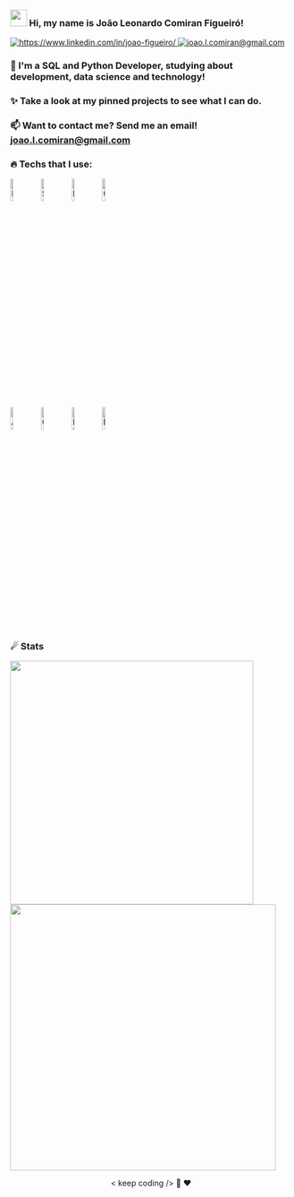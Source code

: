 ### <img width="30" src="./.github/hi.gif" /> Hi, my name is João Leonardo Comiran Figueiró!
<p align="left">
  <a href="[https://www.linkedin.com/in/joao-figueiro/](https://www.linkedin.com/in/jo%C3%A3o-figueir%C3%B3/)">
    <img alt="https://www.linkedin.com/in/joao-figueiro/" src="https://img.shields.io/badge/João%20Figueiró-38B6FF?style=flat&logo=linkedin&logoColor=white"/>
  </a>
  <a href="mailto:joao.l.comiran@gmail.com">
    <img alt="joao.l.comiran@gmail.com" src="https://img.shields.io/badge/joao.l.comiran@gmail.com-38B6FF?style=flat&logo=gmail&logoColor=white" />
  </a>
</p>

### 🔭 I'm a SQL and Python Developer, studying about development, data science and technology!

### ✨ Take a look at my pinned projects to see what I can do.

### 📫 Want to contact me? Send me an email! **joao.l.comiran@gmail.com**

### 🔥 Techs that I use:

<p>
  <img width="10.1%" height="10.1%" alt="Python" src="https://img.shields.io/badge/-38B6FF?style=plastic&logo=python&logoColor=white"/>
  <img width="10.1%" height="10.1%" alt="SQL Server" src="https://img.shields.io/badge/-38B6FF?style=plastic&logo=MicrosoftSQLServer&logoColor=white"/>
  <img width="10.1%" height="10.1%" alt="PostgreSQL" src="https://img.shields.io/badge/-38B6FF?style=plastic&logo=PostgreSQL&logoColor=white"/>
  <img width="10.1%" height="10.1%" alt="C++" src="https://img.shields.io/badge/-38B6FF?style=plastic&logo=c%2b%2b&logoColor=white"/>
</p>
<p>
  <img width="10.1%" height="10.1%" alt="Airflow" src="https://img.shields.io/badge/-38B6FF?style=plastic&logo=ApacheAirflow&logoColor=white"/>
  <img width="10.1%" height="10.1%" alt="Grafana" src="https://img.shields.io/badge/-38B6FF?style=plastic&logo=Grafana&logoColor=white"/>
  <img width="10.1%" height="10.1%" alt="Minio" src="https://img.shields.io/badge/-38B6FF?style=plastic&logo=Minio&logoColor=white"/>
  <img width="10.1%" height="10.1%" alt="Docker" src="https://img.shields.io/badge/-38B6FF?style=plastic&logo=Docker&logoColor=white"/>
</p>

### ☄ Stats

<p>
  <img width="435" src="https://github-readme-stats.vercel.app/api?username=JoaoFigueiro&bg_color=1F2329&text_color=fff&title_color=38B6FF&border_radius=10&border_color=00000000&show_icons=true&icon_color=004AAD" />

  <img width="475" src="https://github-readme-stats.vercel.app/api/top-langs/?username=JoaoFigueiro&hide=Ruby&layout=compact&bg_color=1F2329&text_color=fff&title_color=38B6FF&border_radius=10&border_color=00000000" />
</p>

<p align="center">
	< keep coding /> 🚀 ❤️
</p>
